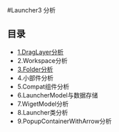 #Launcher3 分析

## 目录
-   [1.DragLayer分析](./DragLayer/DragLayer.md)
-   2.Workspace分析
-   [3.Folder分析](./Folder/Folder_FolderIcon.md)
-   4.小部件分析
-   5.Compat组件分析
-   6.LauncherModel与数据存储
-   7.WigetModel分析
-   8.Launcher类分析
-   9.PopupContainerWithArrow分析

